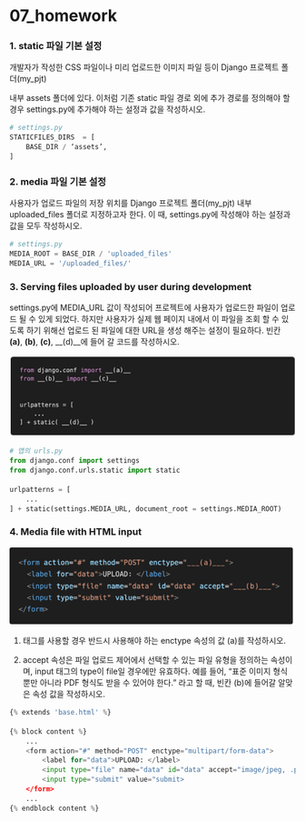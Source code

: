 # 07_homework

### 1. static 파일 기본 설정

개발자가 작성한 CSS 파일이나 미리 업로드한 이미지 파일 등이 Django 프로젝트 폴더(my_pjt)

내부 assets 폴더에 있다. 이처럼 기존 static 파일 경로 외에 추가 경로를 정의해야 할 경우 settings.py에 추가해야 하는 설정과 값을 작성하시오.

```python
# settings.py
STATICFILES_DIRS  = [
	BASE_DIR / ‘assets’,
]
```

### 2. media 파일 기본 설정

사용자가 업로드 파일의 저장 위치를 Django 프로젝트 폴더(my_pjt) 내부 uploaded_files
폴더로 지정하고자 한다. 이 때, settings.py에 작성해야 하는 설정과 값을 모두 작성하시오.

```python
# settings.py
MEDIA_ROOT = BASE_DIR / 'uploaded_files'
MEDIA_URL = '/uploaded_files/'
```

### 3. Serving files uploaded by user during development

settings.py에 MEDIA_URL 값이 작성되어 프로젝트에 사용자가 업로드한 파일이 업로드 될 수 있게 되었다. 하지만 사용자가 실제 웹 페이지 내에서 이 파일을 조회 할 수 있도록 하기 위해선 업로드 된 파일에 대한 URL을 생성 해주는 설정이 필요하다. 빈칸 **(a)**, **(b)**, **(c)**, __(d)__에 들어 갈 코드를 작성하시오.

![Untitled](07_homework%202b488c8bd7944801a34d0bf50f28bbf2/Untitled.png)

```python
# 앱의 urls.py
from django.conf import settings
from django.conf.urls.static import static

urlpatterns = [
	...
] + static(settings.MEDIA_URL, document_root = settings.MEDIA_ROOT)
```

### 4. Media file with HTML input

![Untitled](07_homework%202b488c8bd7944801a34d0bf50f28bbf2/Untitled%201.png)

1. 태그를 사용할 경우 반드시 사용해야 하는 enctype 속성의 값 (a)를 작성하시오.
    
    
2. accept 속성은 파일 업로드 제어에서 선택할 수 있는 파일 유형을 정의하는 속성이며, input 태그의 type이 file일 경우에만 유효하다. 예를 들어, “표준 이미지 형식 뿐만 아니라 PDF 형식도 받을 수 있어야 한다.” 라고 할 때, 빈칸 (b)에 들어갈 알맞은 속성 값을 작성하시오.

```python
{% extends 'base.html' %}

{% block content %}
	...
	<form action="#" method="POST" enctype="multipart/form-data">
		<label for="data">UPLOAD: </label>
		<input type="file" name="data" id="data" accept="image/jpeg, .pdf">
		<input type="submit" value="submit>
	</form>
	...
{% endblock content %}
```